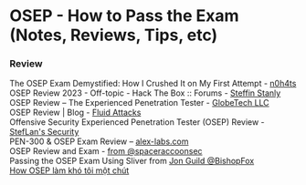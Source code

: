 # OSEP - How to Pass the Exam (Notes, Reviews, Tips, etc)

### Review 
The OSEP Exam Demystified: How I Crushed It on My First Attempt - [n0h4ts](https://n0h4ts.medium.com/the-osep-exam-demystified-how-i-crushed-it-on-my-first-attempt-456cd877240)    
OSEP Review 2023 - Off-topic - Hack The Box :: Forums - [Steffin Stanly](https://forum.hackthebox.com/t/osep-review-2023/286572)          
OSEP Review – The Experienced Penetration Tester - [GlobeTech LLC](https://globetech.biz/index.php/2021/06/05/osep-review-the-experienced-penetration-tester/)             
OSEP Review | Blog - [Fluid Attacks](https://fluidattacks.com/blog/osep-review/)            
Offensive Security Experienced Penetration Tester (OSEP) Review - [StefLan's Security](https://steflan-security.com/offensive-security-experienced-penetration-tester-osep-review/)             
PEN-300 & OSEP Exam Review – [alex-labs.com](https://alex-labs.com/pen-300-osep-exam-review/)            
OSEP Review and Exam - [from @spaceraccoonsec](https://spaceraccoon.dev/offensive-security-experienced-penetration-tester-osep-review-and-exam/)            
Passing the OSEP Exam Using Sliver from [Jon Guild @BishopFox](https://bishopfox.com/blog/passing-the-osep-exam-using-sliver)           
[How OSEP làm khó tôi một chút](https://viblo.asia/p/cach-osepadvanced-evasion-techniques-and-breaching-defenses-lam-kho-toi-a-little-bit-EbNVQ5jWVvR)
